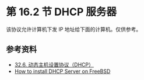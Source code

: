 # 第 16.2 节 DHCP 服务器

该协议允许计算机下发 IP 地址给下面的计算机。仅供参考。

## 参考资料

- [32.6. 动态主机设置协议（DHCP）](https://handbook.bsdcn.org/di-32-zhang-wang-luo-fu-wu-qi/32.6.-dong-tai-zhu-ji-she-zhi-xie-yi-dhcp.html)
- [How to install DHCP Server on FreeBSD](https://unixcop.com/how-to-install-dhcp-server-on-freebsd/)
